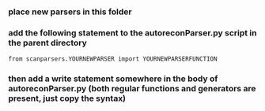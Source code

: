 ### place new parsers in this folder
### add the following statement to the autoreconParser.py script in the parent directory
```
from scanparsers.YOURNEWPARSER import YOURNEWPARSERFUNCTION
```
### then add a write statement somewhere in the body of autoreconParser.py (both regular functions and generators are present, just copy the syntax)
